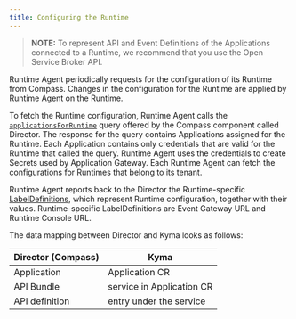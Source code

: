 ```yaml
---
title: Configuring the Runtime
---
```


<!-- TODO: mention that Compass Runtime Agent fetches credentials from the Director and creates Secrets used by Application Gateway -->

> **NOTE:** To represent API and Event Definitions of the Applications connected to a Runtime, we recommend that you use the Open Service Broker API.

Runtime Agent periodically requests for the configuration of its Runtime from Compass.
Changes in the configuration for the Runtime are applied by Runtime Agent on the Runtime.

To fetch the Runtime configuration, Runtime Agent calls the [`applicationsForRuntime`](https://github.com/kyma-incubator/compass/blob/master/components/director/pkg/graphql/schema.graphql) query offered by the Compass component called Director.
The response for the query contains Applications assigned for the Runtime.
Each Application contains only credentials that are valid for the Runtime that called the query. Runtime Agent uses the credentials to create Secrets used by Application Gateway. 
Each Runtime Agent can fetch the configurations for Runtimes that belong to its tenant.

Runtime Agent reports back to the Director the Runtime-specific [LabelDefinitions](https://github.com/kyma-incubator/compass/blob/master/docs/compass/03-04-labels.md#labeldefinitions), which represent Runtime configuration, together with their values.
Runtime-specific LabelDefinitions are Event Gateway URL and Runtime Console URL.

The data mapping between Director and Kyma looks as follows: 

| **Director (Compass)**    | **Kyma**                  |
|---------------------------|---------------------------|
| Application               | Application CR            |
| API Bundle                | service in Application CR |
| API definition            | entry under the service   |